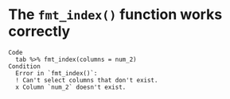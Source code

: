 # The `fmt_index()` function works correctly

    Code
      tab %>% fmt_index(columns = num_2)
    Condition
      Error in `fmt_index()`:
      ! Can't select columns that don't exist.
      x Column `num_2` doesn't exist.

